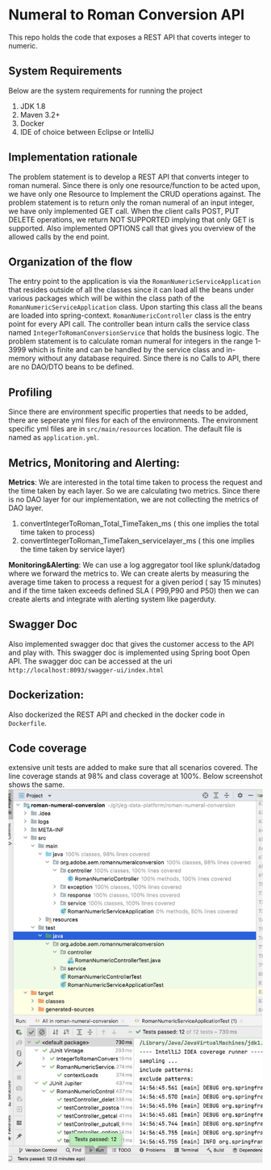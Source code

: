 # Numeral to Roman Conversion API
This repo holds the code that exposes a REST API that coverts integer to numeric.

## System Requirements
Below are the system requirements for running the project
1. JDK 1.8
2. Maven 3.2+
3. Docker
4. IDE of choice between Eclipse or IntelliJ

## Implementation rationale
The problem statement is to develop a REST API that converts integer to roman numeral. Since there is only
one resource/function to be acted upon, we have only one Resource to Implement the CRUD operations against.
The problem statement is to return only the roman numeral of an input integer, we have only
implemented GET call. When the client calls POST, PUT DELETE operations, we return NOT SUPPORTED implying that only GET is supported.
Also implemented OPTIONS call that gives you overview of the allowed calls by the end point.

## Organization of the flow
The entry point to the application is via the `RomanNumericServiceApplication` that resides outside of all the classes since
it can load all the beans under various packages which will be within the class path of the `RomanNumericServiceApplication` class.
Upon starting this class all the beans are loaded into spring-context.
`RomanNumericController` class is the entry point for every API call. The 
controller bean inturn calls the service class named `IntegerToRomanConversionService` that holds
the business logic. The problem statement is to calculate roman numeral for integers in the range 1-3999 which is finite and can be handled
by the service class and in-memory without any database required. Since there is no Calls to API, there are no DAO/DTO beans to be defined.

## Profiling
Since there are environment specific properties that needs to be added,  there are seperate yml files for each of the environments.
The environment specific yml files are in `src/main/resources` location. The default file is named as `application.yml`.



## Metrics, Monitoring and Alerting:

 **Metrics**:
            We are interested in the total time taken to process the request and the time taken by each layer.
So we are calculating two metrics. Since there is no DAO layer for our implementation, we are not collecting the metrics of DAO layer.
1. convertIntegerToRoman_Total_TimeTaken_ms ( this one implies the total time taken to process)
2. convertIntegerToRoman_TimeTaken_servicelayer_ms ( this one implies the time taken by service layer)
             

**Monitoring&Alerting**:
           We can use a log aggregator tool like splunk/datadog where we forward the metrics to. We can create
alerts by measuring the average time taken to process a request for a given period ( say 15 minutes) and if the 
time taken exceeds defined SLA ( P99,P90 and P50) then we can create alerts and integrate with alerting system like
pagerduty.

## Swagger Doc
Also implemented swagger doc that gives the customer access to the API and play  with. This swagger doc is implemented using Spring boot Open API.
The swagger doc can be accessed at the uri `http://localhost:8093/swagger-ui/index.html`

## Dockerization:
Also dockerized the REST API and checked in the docker code in `Dockerfile`. 

## Code coverage

extensive unit tests are added to make sure that all scenarios covered. The line coverage
stands at 98% and class coverage at 100%. Below screenshot shows
the same.
![Unit Test Coverage](src/main/resources/unit-testing.png?raw=true )




